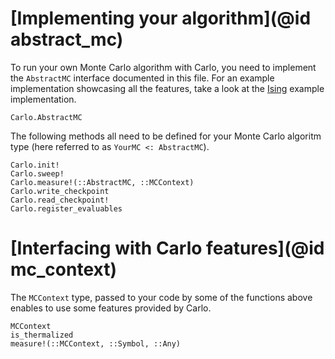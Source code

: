 # [Implementing your algorithm](@id abstract_mc)

To run your own Monte Carlo algorithm with Carlo, you need to implement the `AbstractMC` interface documented in this file.
For an example implementation showcasing all the features, take a look at the [Ising](https://github.com/lukas-weber/Ising.jl) example
implementation.

```@docs
Carlo.AbstractMC
```

The following methods all need to be defined for your Monte Carlo algoritm type (here referred to as `YourMC <: AbstractMC`).

```@docs
Carlo.init!
Carlo.sweep!
Carlo.measure!(::AbstractMC, ::MCContext)
Carlo.write_checkpoint
Carlo.read_checkpoint!
Carlo.register_evaluables
```

# [Interfacing with Carlo features](@id mc_context)
The `MCContext` type, passed to your code by some of the functions above enables to use some features provided by Carlo.
```@docs
MCContext
is_thermalized
measure!(::MCContext, ::Symbol, ::Any)
```
